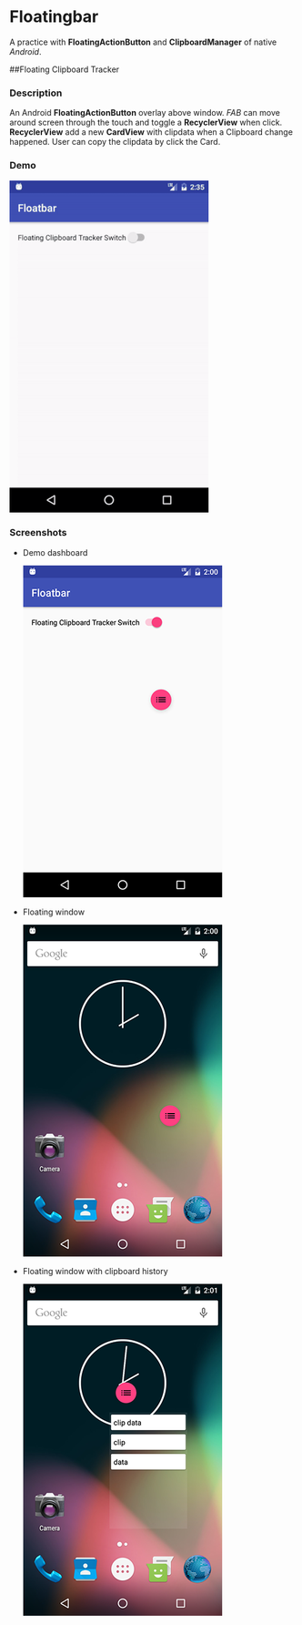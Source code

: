 Floatingbar
===========
A practice with **FloatingActionButton** and **ClipboardManager** of native *Android*.

##Floating Clipboard Tracker
### Description
An Android **FloatingActionButton** overlay above window. *FAB* can move around screen through the touch and toggle a **RecyclerView** when click. **RecyclerView** add a new **CardView** with clipdata when a Clipboard change happened. User can copy the clipdata by click the Card.
### Demo
![](https://github.com/wangrunz/Floatbar/blob/master/screenshot/demo.gif?raw=true)
### Screenshots
* Demo dashboard

  ![DEMO](https://github.com/wangrunz/Floatbar/blob/master/screenshot/Screenshot_1478804438.png?raw=true)

* Floating window

  ![DEMO](https://github.com/wangrunz/Floatbar/blob/master/screenshot/Screenshot_1478804448.png?raw=true)

* Floating window with clipboard history

  ![DEMO](https://github.com/wangrunz/Floatbar/blob/master/screenshot/Screenshot_1478804493.png?raw=true)
